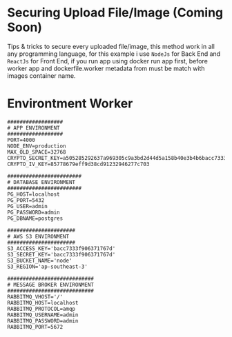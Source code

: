 # Securing Upload File/Image (Coming Soon)

Tips &amp; tricks to secure every uploaded file/image, this method work in all any programming language, for this example i use `NodeJs` for Back End and `ReactJs` for Front End, if you run app using docker run app first, before worker app and
dockerfile.worker metadata from must be match with images container name.

# Environtment Worker

```env
##################
# APP ENVIRONMENT
##################
PORT=4000
NODE_ENV=production
MAX_OLD_SPACE=32768
CRYPTO_SECRET_KEY=a505285292637a969305c9a3bd2d44d5a158b40e3b4b6bacc7333f906371767d
CRYPTO_IV_KEY=85778679eff9d38cd91232946277c703

########################
# DATABASE ENVIRONMENT
########################
PG_HOST=localhost
PG_PORT=5432
PG_USER=admin
PG_PASSWORD=admin
PG_DBNAME=postgres

######################
# AWS S3 ENVIRONMENT
######################
S3_ACCESS_KEY='bacc7333f906371767d'
S3_SECRET_KEY='bacc7333f906371767d'
S3_BUCKET_NAME='node'
S3_REGION='ap-southeast-3'

############################
# MESSAGE BROKER ENVIRONMENT
############################
RABBITMQ_VHOST='/'
RABBITMQ_HOST=localhost
RABBITMQ_PROTOCOL=amqp
RABBITMQ_USERNAME=admin
RABBITMQ_PASSWORD=admin
RABBITMQ_PORT=5672
```
